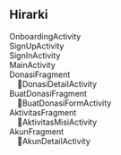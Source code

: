 ## Hirarki

OnboardingActivity<br>
SignUpActivity<br>
SignInActivity<br>
MainActivity<br>
	DonasiFragment<br>
		&emsp;􀄵DonasiDetailActivity<br>
	BuatDonasiFragment<br>
		&emsp;􀄵BuatDonasiFormActivity<br>
	AktivitasFragment<br>
		&emsp;􀄵AktivitasMisiActivity<br>
	AkunFragment<br>
		&emsp;􀄵AkunDetailActivity<br>
